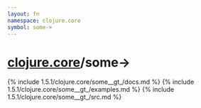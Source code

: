 ```yaml
---
layout: fn
namespace: clojure.core
symbol: some->
---
```


# [clojure.core](../)/some->

{% include 1.5.1/clojure.core/some__gt_/docs.md %}
{% include 1.5.1/clojure.core/some__gt_/examples.md %}
{% include 1.5.1/clojure.core/some__gt_/src.md %}

